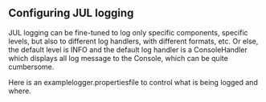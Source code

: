 ## Configuring JUL logging

JUL logging can be fine-tuned to log only specific components, specific levels, but also to different log handlers, with different formats, etc. Or else, the default level is INFO and the default log handler is a ConsoleHandler which displays all log message to the Console, which can be quite cumbersome.

Here is an examplelogger.propertiesfile to control what is being logged and where.